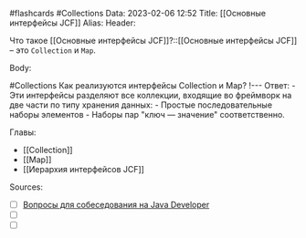 #flashcards #Collections
Data: 2023-02-06 12:52
Title: [[Основные интерфейсы JCF]]
Alias:
Header:


Что такое [[Основные интерфейсы JCF]]?::[[Основные интерфейсы JCF]] – это `Collection` и `Map`.
<!--SR:!2023-03-14,3,250-->



Body:


#Collections 
Как реализуются интерфейсы Collection и Map?
!---
Ответ:
	- Эти интерфейсы разделяют все коллекции, входящие во фреймворк на две части по типу хранения данных: 
	- Простые последовательные наборы элементов
	- Наборы пар "ключ — значение" соответственно.
<!--SR:!2023-03-14,3,210-->




Главы:
- [[Collection]]
- [[Map]]
- [[Иерархия интерфейсов JCF]]


Sources:
- [ ] [Вопросы для собеседования на Java Developer](https://github.com/enhorse/java-interview/blob/master/README.md#%D0%9E%D0%9E%D0%9F)
- [ ] []()
- [ ] []()
